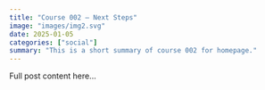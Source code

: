 ```yaml
---
title: "Course 002 — Next Steps"
image: "images/img2.svg"
date: 2025-01-05
categories: ["social"]
summary: "This is a short summary of course 002 for homepage."
---
```


Full post content here...
